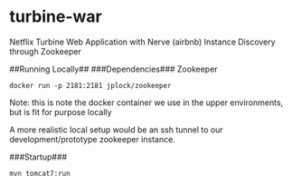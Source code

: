 turbine-war
===========

Netflix Turbine Web Application with Nerve (airbnb) Instance Discovery through Zookeeper

##Running Locally##
###Dependencies###
Zookeeper
```
docker run -p 2181:2181 jplock/zookeeper
```
Note: this is note the docker container we use in the upper environments, but is fit for purpose locally

A more realistic local setup would be an ssh tunnel to our development/prototype zookeeper instance.

###Startup###
```
mvn tomcat7:run
```

